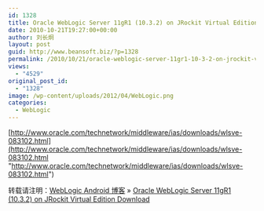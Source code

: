 ```yaml
---
id: 1328
title: Oracle WebLogic Server 11gR1 (10.3.2) on JRockit Virtual Edition Download
date: 2010-10-21T19:27:00+00:00
author: 刘长炯
layout: post
guid: http://www.beansoft.biz/?p=1328
permalink: /2010/10/21/oracle-weblogic-server-11gr1-10-3-2-on-jrockit-virtual-edition-download/
views:
  - "4529"
original_post_id:
  - "1328"
image: /wp-content/uploads/2012/04/WebLogic.png
categories:
  - WebLogic
---
```

[http://www.oracle.com/technetwork/middleware/ias/downloads/wlsve-083102.html](http://www.oracle.com/technetwork/middleware/ias/downloads/wlsve-083102.html "http://www.oracle.com/technetwork/middleware/ias/downloads/wlsve-083102.html")

转载请注明：[WebLogic Android 博客](http://www.beansoft.biz) &raquo; [Oracle WebLogic Server 11gR1 (10.3.2) on JRockit Virtual Edition Download](http://www.beansoft.biz/2010/10/21/oracle-weblogic-server-11gr1-10-3-2-on-jrockit-virtual-edition-download/)